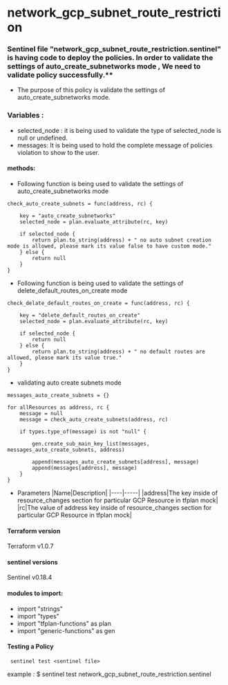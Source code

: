 # network_gcp_subnet_route_restriction
### Sentinel file "network_gcp_subnet_route_restriction.sentinel" is having code to deploy the policies. In order to validate the settings of auto_create_subnetworks mode , We need to validate policy successfully.**
* The purpose of this policy is validate the settings of auto_create_subnetworks mode.
### Variables :
* selected_node : it is being used to validate the type of selected_node is null or undefined.
* messages: It is being used to hold the complete message of policies violation to show to the user.

#### methods:

* Following function is being used to validate the settings of auto_create_subnetworks mode
```
check_auto_create_subnets = func(address, rc) {

	key = "auto_create_subnetworks"
	selected_node = plan.evaluate_attribute(rc, key)

	if selected_node {
		return plan.to_string(address) + " no auto subnet creation mode is allowed, please mark its value false to have custom mode."
	} else {
		return null
	}
}
```

* Following function is being used to validate the settings of delete_default_routes_on_create mode
```
check_delate_default_routes_on_create = func(address, rc) {

	key = "delete_default_routes_on_create"
	selected_node = plan.evaluate_attribute(rc, key)

	if selected_node {
		return null
	} else {
		return plan.to_string(address) + " no default routes are allowed, please mark its value true."
	}
}
```

* validating auto create subnets mode
```
messages_auto_create_subnets = {}

for allResources as address, rc {
	message = null
	message = check_auto_create_subnets(address, rc)

	if types.type_of(message) is not "null" {

		gen.create_sub_main_key_list(messages, messages_auto_create_subnets, address)

		append(messages_auto_create_subnets[address], message)
		append(messages[address], message)
	}
}

```

   * Parameters
      |Name|Description|
      |----|-----|
      |address|The key inside of resource_changes section for particular GCP Resource in tfplan mock|
      |rc|The value of address key inside of resource_changes section for particular GCP Resource in tfplan mock|


#### Terraform version 
Terraform v1.0.7

#### sentinel versions 
Sentinel v0.18.4

#### modules to import:
* import "strings"
* import "types"
* import "tfplan-functions" as plan
* import "generic-functions" as gen

#### Testing a Policy
     sentinel test <sentinel file>
example : 
 $ sentinel test network_gcp_subnet_route_restriction.sentinel 
